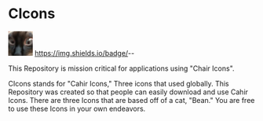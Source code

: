 # CIcons
![cahir.jpg](https://raw.githubusercontent.com/cahir-1/CIcons/main/cahirsmaller.jpg) https://img.shields.io/badge/<Chr>-<Cvair>-<Blue>

This Repository is mission critical for applications using "Chair Icons".

CIcons stands for "Cahir Icons," Three icons that used globally. This Repository was created so that people can easily download and use Cahir Icons.
There are three Icons that are based off of a cat, "Bean."
You are free to use these Icons in your own endeavors. 
